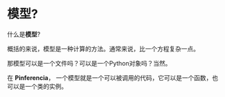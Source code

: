 # 模型?

什么是**模型**?

概括的来说，模型是一种计算的方法。通常来说，比一个方程复杂一点。

那模型可以是一个文件吗？可以是一个Python对象吗？当然。

在 **Pinferencia**， 一个模型就是一个可以被调用的代码，它可以是一个函数，也可以是一个类的实例。
